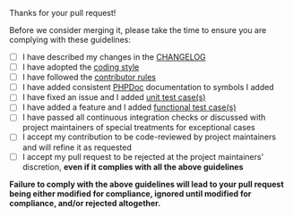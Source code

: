 Thanks for your pull request!

Before we consider merging it, please take the time to ensure you are complying
with these guidelines:

* [ ] I have described my changes in the
  [CHANGELOG](https://github.com/krizalys/onedrive-php-sdk/blob/master/CHANGELOG.md)
* [ ] I have adopted the
  [coding style](https://github.com/krizalys/onedrive-php-sdk/tree/master/doc/CodingStyle.md)
* [ ] I have followed the [contributor
  rules](https://github.com/krizalys/onedrive-php-sdk/tree/master/doc/ContributorRules.md)
* [ ] I have added consistent [PHPDoc](https://www.phpdoc.org/) documentation to
  symbols I added
* [ ] I have fixed an issue and I added [unit test
  case(s)](https://github.com/krizalys/onedrive-php-sdk/tree/master/test/unit)
* [ ] I have added a feature and I added [functional test
  case(s)](https://github.com/krizalys/onedrive-php-sdk/tree/master/test/functional)
* [ ] I have passed all continuous integration checks or discussed with project
  maintainers of special treatments for exceptional cases
* [ ] I accept my contribution to be code-reviewed by project maintainers and
  will refine it as requested
* [ ] I accept my pull request to be rejected at the project maintainers'
  discretion, **even if it complies with all the above guidelines**

**Failure to comply with the above guidelines will lead to your pull request
being either modified for compliance, ignored until modified for compliance,
and/or rejected altogether.**
